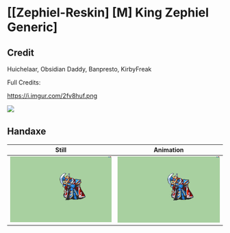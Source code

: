 # [\[Zephiel-Reskin\] \[M\] King Zephiel Generic]

## Credit

Huichelaar, Obsidian Daddy, Banpresto, KirbyFreak

Full Credits:

https://i.imgur.com/2fv8huf.png

<img src="./Credits.png" />
	
## Handaxe

| Still | Animation |
| :---: | :-------: |
| ![Handaxe still](./Handaxe_000.png) | ![Handaxe animation](./Handaxe.gif) |
